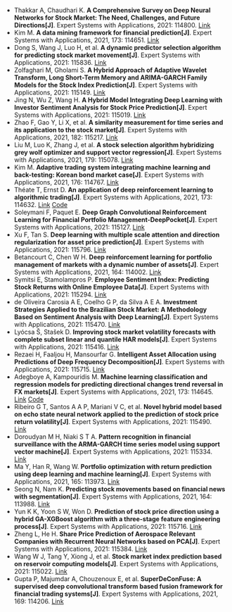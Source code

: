 * Thakkar A, Chaudhari K. <b>A Comprehensive Survey on Deep Neural Networks for Stock Market: The Need, Challenges, and Future Directions[J]</b>. Expert Systems with Applications, 2021: 114800. [Link](https://www.sciencedirect.com/science/article/pii/S0957417421002414)
* Kim M. <b>A data mining framework for financial prediction[J]</b>. Expert Systems with Applications, 2021, 173: 114651. [Link](https://www.sciencedirect.com/science/article/pii/S0957417421000920)
* Dong S, Wang J, Luo H, et al. <b>A dynamic predictor selection algorithm for predicting stock market movement[J]</b>. Expert Systems with Applications, 2021: 115836. [Link](https://www.sciencedirect.com/science/article/pii/S0957417421011982)
* Zolfaghari M, Gholami S. <b>A Hybrid Approach of Adaptive Wavelet Transform, Long Short-Term Memory and ARIMA-GARCH Family Models for the Stock Index Prediction[J]</b>. Expert Systems with Applications, 2021: 115149. [Link](https://www.sciencedirect.com/science/article/pii/S095741742100590X)
* Jing N, Wu Z, Wang H. <b>A Hybrid Model Integrating Deep Learning with Investor Sentiment Analysis for Stock Price Prediction[J]</b>. Expert Systems with Applications, 2021: 115019. [Link](https://www.sciencedirect.com/science/article/pii/S0957417421004607)
* Zhao F, Gao Y, Li X, et al. <b>A similarity measurement for time series and its application to the stock market[J]</b>. Expert Systems with Applications, 2021, 182: 115217. [Link](https://www.sciencedirect.com/science/article/pii/S0957417421006503)
* Liu M, Luo K, Zhang J, et al. <b>A stock selection algorithm hybridizing grey wolf optimizer and support vector regression[J]</b>. Expert Systems with Applications, 2021, 179: 115078. [Link](https://www.sciencedirect.com/science/article/pii/S0957417421005194)
* Kim M. <b>Adaptive trading system integrating machine learning and back-testing: Korean bond market case[J]</b>. Expert Systems with Applications, 2021, 176: 114767. [Link](https://www.sciencedirect.com/science/article/pii/S0957417421002086)
* Théate T, Ernst D. <b>An application of deep reinforcement learning to algorithmic trading[J]</b>. Expert Systems with Applications, 2021, 173: 114632. [Link](https://www.sciencedirect.com/science/article/pii/S0957417421000737) [Code](https://github.com/ThibautTheate/An-Application-of-Deep-Reinforcement-Learning-to-Algorithmic-Trading)
* Soleymani F, Paquet E. <b>Deep Graph Convolutional Reinforcement Learning for Financial Portfolio Management-DeepPocket[J]</b>. Expert Systems with Applications, 2021: 115127. [Link](https://www.sciencedirect.com/science/article/pii/S0957417421005686)
* Xu F, Tan S. <b>Deep learning with multiple scale attention and direction regularization for asset price prediction[J]</b>. Expert Systems with Applications, 2021: 115796. [Link](https://www.sciencedirect.com/science/article/pii/S0957417421011647)
* Betancourt C, Chen W H. <b>Deep reinforcement learning for portfolio management of markets with a dynamic number of assets[J]</b>. Expert Systems with Applications, 2021, 164: 114002. [Link](https://www.sciencedirect.com/science/article/pii/S0957417420307776)
* Symitsi E, Stamolampros P. <b>Employee Sentiment Index: Predicting Stock Returns with Online Employee Data[J]</b>. Expert Systems with Applications, 2021: 115294. [Link](https://www.sciencedirect.com/science/article/pii/S0957417421007259)
* de Oliveira Carosia A E, Coelho G P, da Silva A E A. <b>Investment Strategies Applied to the Brazilian Stock Market: A Methodology Based on Sentiment Analysis with Deep Learning[J]</b>. Expert Systems with Applications, 2021: 115470. [Link](https://www.sciencedirect.com/science/article/pii/S0957417421008812)
* Lyócsa Š, Stašek D. <b>Improving stock market volatility forecasts with complete subset linear and quantile HAR models[J]</b>. Expert Systems with Applications, 2021: 115416. [Link](https://www.sciencedirect.com/science/article/pii/S0957417421008356)
* Rezaei H, Faaljou H, Mansourfar G. <b>Intelligent Asset Allocation using Predictions of Deep Frequency Decomposition[J]</b>. Expert Systems with Applications, 2021: 115715. [Link](https://www.sciencedirect.com/science/article/pii/S0957417421010976)
* Adegboye A, Kampouridis M. <b>Machine learning classification and regression models for predicting directional changes trend reversal in FX markets[J]</b>. Expert Systems with Applications, 2021, 173: 114645. [Link](https://www.sciencedirect.com/science/article/pii/S0957417421000865) [Code](https://github.com/adesolaadegboye/SymbolicRegression)
* Ribeiro G T, Santos A A P, Mariani V C, et al. <b>Novel hybrid model based on echo state neural network applied to the prediction of stock price return volatility[J]</b>. Expert Systems with Applications, 2021: 115490. [Link](https://www.sciencedirect.com/science/article/pii/S0957417421009003)
* Doroudyan M H, Niaki S T A. <b>Pattern recognition in financial surveillance with the ARMA-GARCH time series model using support vector machine[J]</b>. Expert Systems with Applications, 2021: 115334. [Link](https://www.sciencedirect.com/science/article/pii/S0957417421007636)
* Ma Y, Han R, Wang W. <b>Portfolio optimization with return prediction using deep learning and machine learning[J]</b>. Expert Systems with Applications, 2021, 165: 113973. [Link](https://www.sciencedirect.com/science/article/pii/S0957417420307521)
* Seong N, Nam K. <b>Predicting stock movements based on financial news with segmentation[J]</b>. Expert Systems with Applications, 2021, 164: 113988. [Link](https://www.sciencedirect.com/science/article/pii/S095741742030765X)
* Yun K K, Yoon S W, Won D. <b>Prediction of stock price direction using a hybrid GA-XGBoost algorithm with a three-stage feature engineering process[J]</b>. Expert Systems with Applications, 2021: 115716. [Link](https://www.sciencedirect.com/science/article/pii/S0957417421010988)
* Zheng L, He H. <b>Share Price Prediction of Aerospace Relevant Companies with Recurrent Neural Networks based on PCA[J]</b>. Expert Systems with Applications, 2021: 115384. [Link](https://www.sciencedirect.com/science/article/pii/S0957417421008095)
* Wang W J, Tang Y, Xiong J, et al. <b>Stock market index prediction based on reservoir computing models[J]</b>. Expert Systems with Applications, 2021: 115022. [Link](https://www.sciencedirect.com/science/article/pii/S0957417421004632)
* Gupta P, Majumdar A, Chouzenoux E, et al. <b>SuperDeConFuse: A supervised deep convolutional transform based fusion framework for financial trading systems[J]</b>. Expert Systems with Applications, 2021, 169: 114206. [Link](https://www.sciencedirect.com/science/article/pii/S0957417420309349)